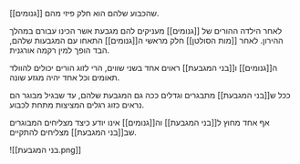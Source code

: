 [[גנומים]] שהכבוע שלהם הוא חלק פיזי מהם.

לאחר הילדה ההורים של [[גנומים]] מעניקים להם מגבעת אשר הכינו עבורם במהלך ההירון.
לאחר [[מות הסולטן]] חלק מראשי ה[[גנומים]] התאחו עם המגבעות שלהם, הבד הופך למין רקמה אורגנית.

ה[[גנומים]] ו[[בני המגבעת]] ראוים אחד בשני שווים, הרי לזוג הורים יכולים להוולד תאומים וכל אחד יהיה מגזע שונה.

ככל ש[[בני המגבעת]] מתבגרים וגדלים ככה גם המגבעת שלהם, עד שבגיל מבוגר הם נראים כזוג רגלים המציצות מתחת לכבוע.

אף אחד מחוץ ל[[בני המגבעת]] וה[[גנומים]] אינו יודע כיצד מצליחים המבוגרים שב[[בני המגבעת]] מצליחים להתקיים.

![[בני המגבעת.png]]